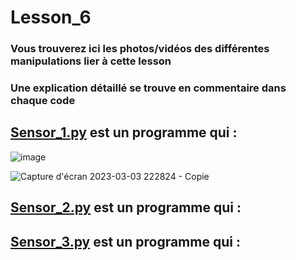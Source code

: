 # Lesson_6

### Vous trouverez ici les photos/vidéos des différentes manipulations lier à cette lesson

### Une explication détaillé se trouve en commentaire dans chaque code

## [Sensor_1.py](Sensor_1.py) est un programme qui  :

![image](https://user-images.githubusercontent.com/125505805/224551293-f2574a65-a6fd-44b2-b048-f27d2035810a.png) 

![Capture d'écran 2023-03-03 222824 - Copie](https://user-images.githubusercontent.com/125505805/224551936-9cf91aaa-d882-4764-9599-8aae87edd49b.png)


## [Sensor_2.py](Sensor_2.py) est un programme qui  :




## [Sensor_3.py](Sensor_3.py) est un programme qui  :
